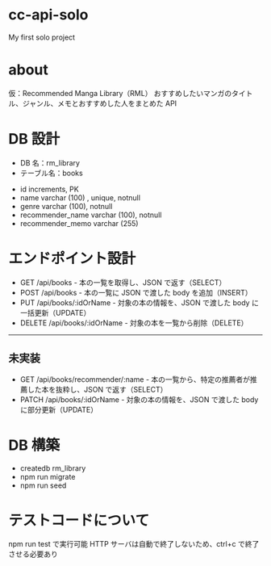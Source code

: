 # cc-api-solo

My first solo project

# about

仮：Recommended Manga Library（RML）
おすすめしたいマンガのタイトル、ジャンル、メモとおすすめした人をまとめた API

# DB 設計

- DB 名：rm_library
- テーブル名：books

* id increments, PK
* name varchar (100) , unique, notnull
* genre varchar (100), notnull
* recommender_name varchar (100), notnull
* recommender_memo varchar (255)

# エンドポイント設計

- GET /api/books - 本の一覧を取得し、JSON で返す（SELECT）
- POST /api/books - 本の一覧に JSON で渡した body を追加（INSERT）
- PUT /api/books/:idOrName - 対象の本の情報を、JSON で渡した body に一括更新（UPDATE）
- DELETE /api/books/:idOrName - 対象の本を一覧から削除（DELETE）

---

## 未実装

- GET /api/books/recommender/:name - 本の一覧から、特定の推薦者が推薦した本を抜粋し、JSON で返す（SELECT）
- PATCH /api/books/:idOrName - 対象の本の情報を、JSON で渡した body に部分更新（UPDATE）

# DB 構築

- createdb rm_library
- npm run migrate
- npm run seed

# テストコードについて

npm run test で実行可能
HTTP サーバは自動で終了しないため、ctrl+c で終了させる必要あり
